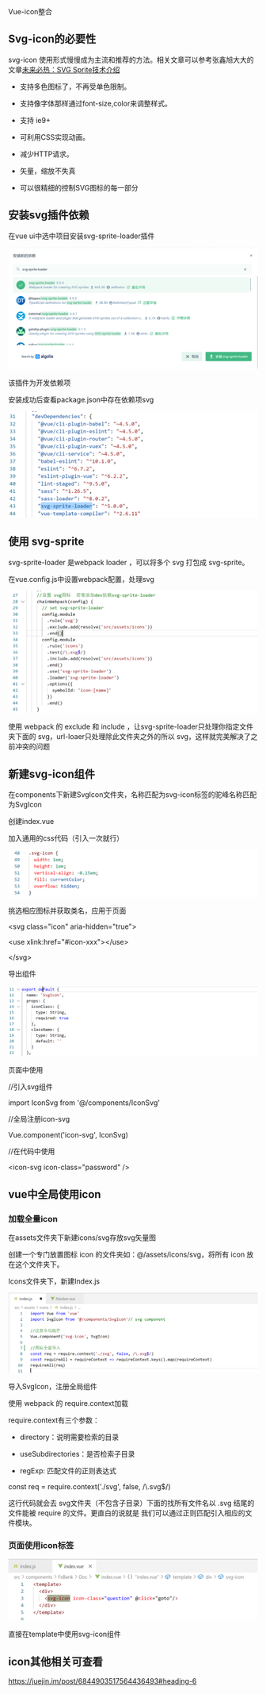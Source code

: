 Vue-icon整合

Svg-icon的必要性
----------------

svg-icon
使用形式慢慢成为主流和推荐的方法。相关文章可以参考张鑫旭大大的文章[未来必热：SVG
Sprite技术介绍](http://www.zhangxinxu.com/wordpress/2014/07/introduce-svg-sprite-technology/?spm=a313x.7781069.1998910419.50)

-   支持多色图标了，不再受单色限制。

-   支持像字体那样通过font-size,color来调整样式。

-   支持 ie9+

-   可利用CSS实现动画。

-   减少HTTP请求。

-   矢量，缩放不失真

-   可以很精细的控制SVG图标的每一部分

安装svg插件依赖
---------------

在vue ui中选中项目安装svg-sprite-loader插件

![](media/afa1d8fafe4c0f8f7f01606bfaafaf22.png)

该插件为开发依赖项

安装成功后查看package.json中存在依赖项svg

![](media/bc7f113d01c1bc7d14f4c917be691714.png)

使用 svg-sprite
---------------

svg-sprite-loader 是webpack loader ，可以将多个 svg 打包成 svg-sprite。

在vue.config.js中设置webpack配置，处理svg

![](media/48540482ff3bfaaca51677b087d9372d.png)

使用 webpack 的 exclude 和 include ，让svg-sprite-loader只处理你指定文件夹下面的
svg，url-loaer只处理除此文件夹之外的所以 svg，这样就完美解决了之前冲突的问题

新建svg-icon组件
----------------

在components下新建SvgIcon文件夹，名称匹配为svg-icon标签的驼峰名称匹配为SvgIcon

创建index.vue

加入通用的css代码（引入一次就行）

![](media/4365d6fe9cc978cfb0cc35bd0d15105e.png)

挑选相应图标并获取类名，应用于页面

\<svg class="icon" aria-hidden="true"\>

\<use xlink:href="\#icon-xxx"\>\</use\>

\</svg\>

导出组件

![](media/3bb68b55c4c087709885de9054a8669d.png)

页面中使用

//引入svg组件

import IconSvg from '\@/components/IconSvg'

//全局注册icon-svg

Vue.component('icon-svg', IconSvg)

//在代码中使用

\<icon-svg icon-class="password" /\>

vue中全局使用icon
-----------------

### 加载全量icon

在assets文件夹下新建icons/svg存放svg矢量图

创建一个专门放置图标 icon 的文件夹如：\@/assets/icons/svg，将所有 icon
放在这个文件夹下。

Icons文件夹下，新建Index.js

![](media/6566c13efa195b5727af571f71b4eb4f.png)

导入SvgIcon，注册全局组件

使用 webpack 的 require.context加载

require.context有三个参数：

-   directory：说明需要检索的目录

-   useSubdirectories：是否检索子目录

-   regExp: 匹配文件的正则表达式

const req = require.context('./svg', false, /\\.svg\$/)

这行代码就会去 svg文件夹（不包含子目录）下面的找所有文件名以 .svg 结尾的文件能被
require 的文件。更直白的说就是 我们可以通过正则匹配引入相应的文件模块。

### 页面使用icon标签

![](media/1c0bfda4fa240d7efa29e2cfcc72e57b.png)

直接在template中使用svg-icon组件

icon其他相关可查看
------------------

<https://juejin.im/post/6844903517564436493#heading-6>
